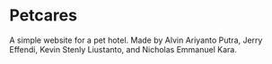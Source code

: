 # Petcares
A simple website for a pet hotel.
Made by Alvin Ariyanto Putra, Jerry Effendi, Kevin Stenly Liustanto, and Nicholas Emmanuel Kara.
